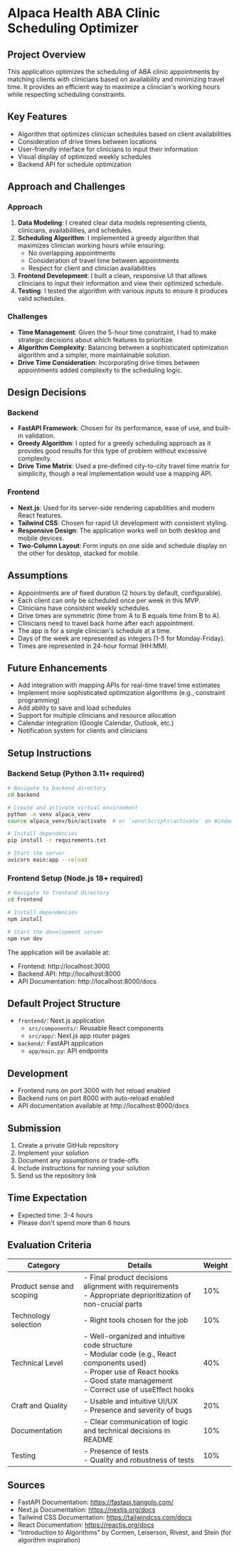# Alpaca Health ABA Clinic Scheduling Optimizer

## Project Overview

This application optimizes the scheduling of ABA clinic appointments by matching clients with clinicians based on availability and minimizing travel time. It provides an efficient way to maximize a clinician's working hours while respecting scheduling constraints.

## Key Features

- Algorithm that optimizes clinician schedules based on client availabilities
- Consideration of drive times between locations
- User-friendly interface for clinicians to input their information
- Visual display of optimized weekly schedules
- Backend API for schedule optimization

## Approach and Challenges

### Approach

1. **Data Modeling**: I created clear data models representing clients, clinicians, availabilities, and schedules.
2. **Scheduling Algorithm**: I implemented a greedy algorithm that maximizes clinician working hours while ensuring:
   - No overlapping appointments
   - Consideration of travel time between appointments
   - Respect for client and clinician availabilities
3. **Frontend Development**: I built a clean, responsive UI that allows clinicians to input their information and view their optimized schedule.
4. **Testing**: I tested the algorithm with various inputs to ensure it produces valid schedules.

### Challenges

- **Time Management**: Given the 5-hour time constraint, I had to make strategic decisions about which features to prioritize.
- **Algorithm Complexity**: Balancing between a sophisticated optimization algorithm and a simpler, more maintainable solution.
- **Drive Time Consideration**: Incorporating drive times between appointments added complexity to the scheduling logic.

## Design Decisions

### Backend

- **FastAPI Framework**: Chosen for its performance, ease of use, and built-in validation.
- **Greedy Algorithm**: I opted for a greedy scheduling approach as it provides good results for this type of problem without excessive complexity.
- **Drive Time Matrix**: Used a pre-defined city-to-city travel time matrix for simplicity, though a real implementation would use a mapping API.

### Frontend

- **Next.js**: Used for its server-side rendering capabilities and modern React features.
- **Tailwind CSS**: Chosen for rapid UI development with consistent styling.
- **Responsive Design**: The application works well on both desktop and mobile devices.
- **Two-Column Layout**: Form inputs on one side and schedule display on the other for desktop, stacked for mobile.

## Assumptions

- Appointments are of fixed duration (2 hours by default, configurable).
- Each client can only be scheduled once per week in this MVP.
- Clinicians have consistent weekly schedules.
- Drive times are symmetric (time from A to B equals time from B to A).
- Clinicians need to travel back home after each appointment.
- The app is for a single clinician's schedule at a time.
- Days of the week are represented as integers (1-5 for Monday-Friday).
- Times are represented in 24-hour format (HH:MM).

## Future Enhancements

- Add integration with mapping APIs for real-time travel time estimates
- Implement more sophisticated optimization algorithms (e.g., constraint programming)
- Add ability to save and load schedules
- Support for multiple clinicians and resource allocation
- Calendar integration (Google Calendar, Outlook, etc.)
- Notification system for clients and clinicians

## Setup Instructions

### Backend Setup (Python 3.11+ required)

```bash
# Navigate to backend directory
cd backend

# Create and activate virtual environment
python -m venv alpaca_venv
source alpaca_venv/bin/activate  # or `venv\Scripts\activate` on Windows

# Install dependencies
pip install -r requirements.txt

# Start the server
uvicorn main:app --reload
```

### Frontend Setup (Node.js 18+ required)

```bash
# Navigate to frontend directory
cd frontend

# Install dependencies
npm install

# Start the development server
npm run dev
```

The application will be available at:

- Frontend: http://localhost:3000
- Backend API: http://localhost:8000
- API Documentation: http://localhost:8000/docs

## Default Project Structure

- `frontend/`: Next.js application
  - `src/components/`: Reusable React components
  - `src/app/`: Next.js app router pages
- `backend/`: FastAPI application
  - `app/main.py`: API endpoints

## Development

- Frontend runs on port 3000 with hot reload enabled
- Backend runs on port 8000 with auto-reload enabled
- API documentation available at http://localhost:8000/docs

## Submission

1. Create a private GitHub repository
2. Implement your solution
3. Document any assumptions or trade-offs
4. Include instructions for running your solution
5. Send us the repository link

## Time Expectation

- Expected time: 3-4 hours
- Please don't spend more than 6 hours

## Evaluation Criteria

| Category | Details | Weight |
|----------|---------|--------|
| Product sense and scoping | - Final product decisions alignment with requirements<br>- Appropriate deprioritization of non-crucial parts | 10% |
| Technology selection | - Right tools chosen for the job | 10% |
| Technical Level | - Well-organized and intuitive code structure<br>- Modular code (e.g., React components used)<br>- Proper use of React hooks<br>- Good state management<br>- Correct use of useEffect hooks | 40% |
| Craft and Quality | - Usable and intuitive UI/UX<br>- Presence and severity of bugs | 20% |
| Documentation | - Clear communication of logic and technical decisions in README | 10% |
| Testing | - Presence of tests<br>- Quality and robustness of tests | 10% |

## Sources

- FastAPI Documentation: https://fastapi.tiangolo.com/
- Next.js Documentation: https://nextjs.org/docs
- Tailwind CSS Documentation: https://tailwindcss.com/docs
- React Documentation: https://reactjs.org/docs
- "Introduction to Algorithms" by Cormen, Leiserson, Rivest, and Stein (for algorithm inspiration)
